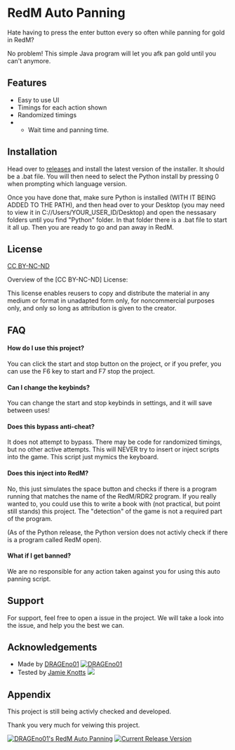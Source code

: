 
# RedM Auto Panning

Hate having to press the enter button every so often while panning for gold in RedM?

No problem! This simple Java program will let you afk pan gold until you can't anymore.
## Features

- Easy to use UI
- Timings for each action shown
- Randomized timings
- - Wait time and panning time.

## Installation

Head over to [releases](https://github.com/DRAGEno01/RedM-Auto-Panning/releases) and install the latest version of the installer. It should be a .bat file. You will then need to select the Python install by pressing 0 when prompting which language version.

Once you have done that, make sure Python is installed (WITH IT BEING ADDED TO THE PATH), and then head over to your Desktop (you may need to view it in C://Users/YOUR_USER_ID/Desktop) and open the nessasary folders until you find "Python" folder. In that folder there is a .bat file to start it all up. Then you are ready to go and pan away in RedM.


## License

[CC BY-NC-ND](https://creativecommons.org/share-your-work/cclicenses/#:~:text=CC%20BY%2DNC%2DND,adaptations%20of%20the%20work%20are%20permitted.)

Overview of the [CC BY-NC-ND] License:

This license enables reusers to copy and distribute the material in any medium or format in unadapted form only, for noncommercial purposes only, and only so long as attribution is given to the creator.
## FAQ

#### How do I use this project?

You can click the start and stop button on the project, or if you prefer, you can use the F6 key to start and F7 stop the project.

#### Can I change the keybinds?

You can change the start and stop keybinds in settings, and it will save between uses!

#### Does this bypass anti-cheat?

It does not attempt to bypass. There may be code for randomized timings, but no other active attempts. This will NEVER try to insert or inject scripts into the game. This script just mymics the keyboard.

#### Does this inject into RedM?

No, this just simulates the space button and checks if there is a program running that matches the name of the RedM/RDR2 program. If you really wanted to, you could use this to write a book with (not practical, but point still stands) this project. The "detection" of the game is not a required part of the program.

(As of the Python release, the Python version does not activly check if there is a program called RedM open).

#### What if I get banned?

We are no responsible for any action taken against you for using this auto panning script.
## Support

For support, feel free to open a issue in the project. We will take a look into the issue, and help you the best we can.
## Acknowledgements

 - Made by [DRAGEno01](https://github.com/DRAGEno01) [![DRAGEno01](https://img.shields.io/badge/Developer-Active-green)](https://github.com/DRAGEno01)
 - Tested by [Jamie Knotts]() [![](https://img.shields.io/badge/Tester-Missing_Profile-blue)]()
## Appendix

This project is still being activly checked and developed.

Thank you very much for veiwing this project.

[![DRAGEno01's RedM Auto Panning](https://img.shields.io/badge/Project_Status-Activly_Panning-green)](https://github.com/DRAGEno01/RedM-Auto-Panning/) [![Current Release Version](https://img.shields.io/github/v/release/DRAGEno01/RedM-Auto-Panning)](https://github.com/DRAGEno01/RedM-Auto-Panning/)
